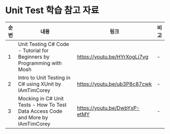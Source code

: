 # Unit Test 학습 참고 자료

| 순번 | 내용 | 링크 | 비고 |
| ---| --- | --- | --- |
| 1 | Unit Testing C# Code - Tutorial for Beginners by Programming with Mosh | https://youtu.be/HYrXogLj7vg | - |
| 2 | Intro to Unit Testing in C# using XUnit by IAmTimCorey | https://youtu.be/ub3P8c87cwk | - |
| 3 |Mocking in C# Unit Tests - How To Test Data Access Code and More by IAmTimCorey | https://youtu.be/DwbYxP-etMY | - |
